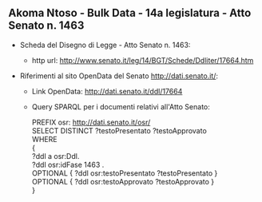## Akoma Ntoso - Bulk Data - 14a legislatura - Atto Senato n. 1463 ##

* Scheda del Disegno di Legge - Atto Senato n. 1463:
	* http url: http://www.senato.it/leg/14/BGT/Schede/Ddliter/17664.htm

* Riferimenti al sito OpenData del Senato http://dati.senato.it/:
	* Link OpenData: http://dati.senato.it/ddl/17664
	* Query SPARQL per i documenti relativi all'Atto Senato:

        PREFIX osr: <http://dati.senato.it/osr/>  
		SELECT DISTINCT ?testoPresentato ?testoApprovato  
		WHERE  
		{  
		    ?ddl a osr:Ddl.  
		    ?ddl osr:idFase 1463 .  
		    OPTIONAL { ?ddl osr:testoPresentato ?testoPresentato }  
		    OPTIONAL { ?ddl osr:testoApprovato ?testoApprovato }  
		}
		